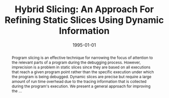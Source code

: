 ---
title: "Hybrid Slicing: An Approach For Refining Static Slices Using Dynamic Information"
abstract: "Program slicing is an effective technique for narrowing the focus of attention to the relevant parts of a program during the debugging process. However, imprecision is a problem in static slices since they are based on all executions that reach a given program point rather than the specific execution under which the program is being debugged. Dynamic slices are precise but require a large amount of run time overhead due to the tracing information that is collected during the program's execution. We present a general approach for improving the …"
date: 1995-01-01
venue: "SIGSOFT '95, Proceedings of the Third ACM SIGSOFT Symposium on Foundations of Software Engineering, Washington, DC, USA, October 10-13, 1995"
paperurl: https://dl.acm.org/doi/pdf/10.1145/222132.222137
authors: "Rajiv Gupta and Mary Lou Soffa"
awards: ""
---